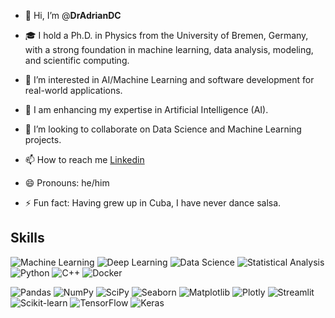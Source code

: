 - 👋 Hi, I’m @**DrAdrianDC**
- 🎓 I hold a Ph.D. in Physics from the University of Bremen, Germany, with a strong foundation in machine learning, data analysis, modeling, and scientific computing.
- 👀 I’m interested in AI/Machine Learning and software development for real-world applications.
- 🌱 I am enhancing my expertise in Artificial Intelligence (AI).
- 💞️ I’m looking to collaborate on Data Science and Machine Learning projects.
- 📫 How to reach me [Linkedin](https://www.linkedin.com/in/adrian-dominguez-castro-phd-44b51a221/)

- 😄 Pronouns: he/him
- ⚡ Fun fact: Having grew up in Cuba, I have never dance salsa.


## Skills 
 ![Machine Learning](https://img.shields.io/badge/-Machine%20Learning-FF6F00?style=flat&logo=none&logoColor=white) ![Deep Learning](https://img.shields.io/badge/-Deep%20Learning-005571?style=flat&logo=none&logoColor=white)
![Data Science](https://img.shields.io/badge/-Data%20Science-3776AB?style=flat&logo=none&logoColor=white)  ![Statistical Analysis](https://img.shields.io/badge/-Statistical%20Analysis-3776AB?style=flat&logo=none&logoColor=white)  ![Python](https://img.shields.io/badge/-Python-3776AB?style=flat&logo=python&logoColor=white)  ![C++](https://img.shields.io/badge/-C%2B%2B-00599C?)  ![Docker](https://img.shields.io/badge/-Docker-2496ED?style=flat&logo=docker&logoColor=white)

  
  
  ![Pandas](https://img.shields.io/badge/-Pandas-150458?style=flat&logo=pandas&logoColor=white) ![NumPy](https://img.shields.io/badge/-NumPy-013243?style=flat&logo=numpy&logoColor=white) ![SciPy](https://img.shields.io/badge/-SciPy-8CAAE6?style=flat&logo=scipy&logoColor=white) ![Seaborn](https://img.shields.io/badge/-Seaborn-3776AB?style=flat&logo=seaborn&logoColor=white)  ![Matplotlib](https://img.shields.io/badge/-Matplotlib-000?style=flat&logo=matplotlib&logoColor=white) ![Plotly](https://img.shields.io/badge/-Plotly-3F4F75?style=flat&logo=plotly&logoColor=white)   ![Streamlit](https://img.shields.io/badge/-Streamlit-FF4B4B?style=flat&logo=streamlit&logoColor=white)  ![Scikit-learn](https://img.shields.io/badge/-Scikit%20Learn-F7931E?style=flat&logo=scikit-learn&logoColor=white)  ![TensorFlow](https://img.shields.io/badge/-TensorFlow-FF6F00?style=flat&logo=tensorflow&logoColor=white)  ![Keras](https://img.shields.io/badge/-Keras-D00000?style=flat&logo=keras&logoColor=white) 
  


<!---
DrAdrianDC/DrAdrianDC is a ✨ special ✨ repository because its `README.md` (this file) appears on your GitHub profile.
You can click the Preview link to take a look at your changes.
--->
